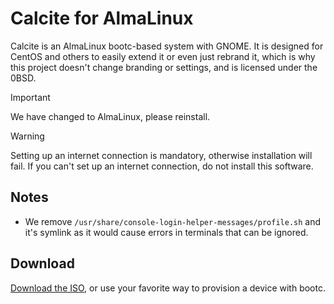 # Calcite for AlmaLinux

Calcite is an AlmaLinux bootc-based system with GNOME. It is designed for CentOS and others to easily extend it or even just rebrand it, which is why this project doesn't change branding or settings, and is licensed under the 0BSD.

> [!IMPORTANT]
> We have changed to AlmaLinux, please reinstall.

> [!WARNING]
> Setting up an internet connection is mandatory, otherwise installation will fail. If you can't set up an internet connection, do not install this software.

## Notes

- We remove `/usr/share/console-login-helper-messages/profile.sh` and it's symlink as it would cause errors in terminals that can be ignored.
<!--
 Is that still the case, since Stream now has a newer version of GNOME Software?
 - GNOME Software can only install flatpaks as we removed PackageKit, this also causes it to show a "name not activatable" error but can be ignored.
-->

## Download

[Download the ISO](https://github.com/charles8191/calcite/releases/latest/download/9.iso), or use your favorite way to provision a device with bootc.
